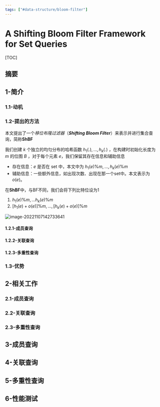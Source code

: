 ```yaml
---
tags: ["#data-structure/bloom-filter"]
---
```

# A Shifting Bloom Filter Framework for Set Queries

[TOC]



## 摘要



## 1-简介



### 1.1-动机



### 1.2-提出的方法

本文提出了一个*移位布隆过滤器*（***Shifting Bloom Filter***）来表示并进行集合查询，简称**ShBF**

我们创建 $k$ 个独立的均匀分布的哈希函数 $h_1(.), \dots, h_k(.)$ ，在构建时初始化长度为 $m$ 的位图 $B$ ，对于每个元素 $e$，我们保留其存在信息和辅助信息

- 存在信息：$e$ 是否在 set 中，本文中为 $h_1(e) \% m, \dots, h_k(e) \% m$ 
- 辅助信息：一些额外信息，如出现次数、出现在那一个set中。本文表示为 $o(e)$。

在**ShBF**中，与BF不同，我们会将下列比特位设为1

1. $h_1(e)\%m, \dots h_k(e)\%m$ 
2. $[h_1(e) + o(e)]\%m, \dots, [h_k(e) + o(e)]\%m$  



![image-20221107142733641](https://pic-1257412153.cos.ap-nanjing.myqcloud.com/images/2022/11/07/image-20221107142733641-245790.png)



#### 1.2.1-成员查询





#### 1.2.2-关联查询





#### 1.2.3-多重性查询





### 1.3-优势





## 2-相关工作



### 2.1-成员查询





### 2.2-关联查询





### 2.3-多重性查询





## 3-成员查询





## 4-关联查询





## 5-多重性查询





## 6-性能测试